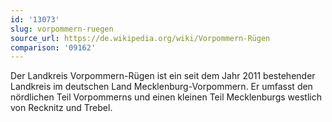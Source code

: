 ```yaml
---
id: '13073'
slug: vorpommern-ruegen
source_url: https://de.wikipedia.org/wiki/Vorpommern-Rügen
comparison: '09162'
---
```


Der Landkreis Vorpommern-Rügen ist ein seit dem Jahr 2011 bestehender Landkreis im deutschen Land Mecklenburg-Vorpommern. Er umfasst den nördlichen Teil Vorpommerns und einen kleinen Teil Mecklenburgs westlich von Recknitz und Trebel.
